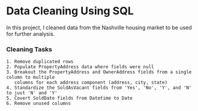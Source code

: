 # Data Cleaning Using SQL

In this project, I cleaned data from the Nashville housing market to be used for further analysis. 

### Cleaning Tasks

    1. Remove duplicated rows
    2. Populate PropertyAddress data where fields were null
    3. Breakout the PropertyAddress and OwnerAddress fields from a single column to multiple 
       columns for each address component (address, city, state)
    4. Standardize the SoldAsVacant fields from 'Yes', 'No', 'Y', and 'N' to just 'N' and 'Y'
    5. Covert SoldDate fields from Datetime to Date
    6. Remove unused columns
